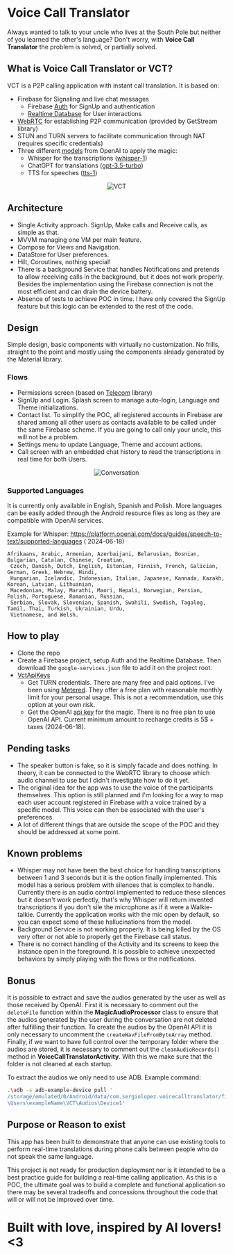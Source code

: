 # Voice Call Translator

Always wanted to talk to your uncle who lives at the South Pole but neither of you learned the
other's language? Don't worry, with **Voice Call Translator** the problem is solved, or partially
solved.

## What is Voice Call Translator or VCT?

VCT is a P2P calling application with instant call translation. It is based on:

- Firebase for Signaling and live chat messages
  - Firebase [Auth](https://firebase.google.com/docs/auth) for SignUp and authentication
  - [Realtime Database](https://firebase.google.com/docs/database) for User interactions
- [WebRTC](https://webrtc.org/) for establishing P2P communication (provided by GetStream library)
- STUN and TURN servers to facilitate communication through NAT (requires specific credentials)
- Three different [models](https://platform.openai.com/docs/models/model-endpoint-compatibility)
  from OpenAI to apply the magic:
  - Whisper for the transcriptions ([whisper-1](https://platform.openai.com/docs/models/whisper))
  - ChatGPT for
    translations ([gpt-3.5-turbo](https://platform.openai.com/docs/models/gpt-3-5-turbo))
  - TTS for speeches ([tts-1](https://platform.openai.com/docs/models/tts))

<p align="center">
  <img src="readme/vct-frame.png" alt="VCT">
</p>

## Architecture

- Single Activity approach. SignUp, Make calls and Receive calls, as simple as that.
- MVVM managing one VM per main feature.
- Compose for Views and Navigation.
- DataStore for User preferences.
- Hilt, Coroutines, nothing special!
- There is a background Service that handles Notifications and pretends to allow receiving calls in
  the background, but it does not work properly. Besides the implementation using the Firebase
  connection is not the most efficient and can drain the device battery.
- Absence of tests to achieve POC in time. I have only covered the SignUp feature but this logic
  can be extended to the rest of the code.

## Design

Simple design, basic components with virtually no customization. No frills, straight to the point
and
mostly using the components already generated by the Material library.

### Flows

- Permissions screen (based
  on [Telecom](https://developer.android.com/develop/connectivity/telecom/voip-app/telecom) library)
- SignUp and Login. Splash screen to manage auto-login, Language and Theme initializations.
- Contact list. To simplify the POC, all registered accounts in Firebase are shared among all other
  users as contacts available to be called under the same Firebase scheme. If you are going to call
  only your uncle, this will not be a problem.
- Settings menu to update Language, Theme and account actions.
- Call screen with an embedded chat history to read the transcriptions in real time for both Users.

<p align="center">
  <img src="readme/flow-call.png" alt="Conversation">
</p>

### Supported Languages

It is currently only available in English, Spanish and Polish. More languages can be easily added
through the Android resource files as long as they are compatible with OpenAI services.

Example for Whisper: https://platform.openai.com/docs/guides/speech-to-text/supported-languages (
2024-06-18)

```text
Afrikaans, Arabic, Armenian, Azerbaijani, Belarusian, Bosnian, Bulgarian, Catalan, Chinese, Croatian,
 Czech, Danish, Dutch, English, Estonian, Finnish, French, Galician, German, Greek, Hebrew, Hindi, 
 Hungarian, Icelandic, Indonesian, Italian, Japanese, Kannada, Kazakh, Korean, Latvian, Lithuanian, 
 Macedonian, Malay, Marathi, Maori, Nepali, Norwegian, Persian, Polish, Portuguese, Romanian, Russian, 
 Serbian, Slovak, Slovenian, Spanish, Swahili, Swedish, Tagalog, Tamil, Thai, Turkish, Ukrainian, Urdu, 
 Vietnamese, and Welsh.
```

## How to play

- Clone the repo
- Create a Firebase project, setup Auth and the Realtime Database. Then download
  the `google-services.json`
  file to add it on the project root.
- [VctApiKeys](https://github.com/slopezjur/VoiceCallTranslator/blob/main/app/src/main/kotlin/com/sergiolopez/voicecalltranslator/VctApiKeys.kt)
  - Get TURN credentials. There are many free and paid options. I've been
    using [Metered](https://www.metered.ca/stun-turn).
    They offer a free plan with reasonable monthly limit for your personal usage. This is not a
    recommendation,
    use this option at your own risk.
  - Get the OpenAI [api key](https://platform.openai.com/api-keys) for the magic. There is no free
    plan to use OpenAI API. Current
    minimum amount to recharge credits is 5$ + taxes (2024-06-18).

## Pending tasks

- The speaker button is fake, so it is simply facade and does nothing. In theory, it can be
  connected
  to the WebRTC library to choose which audio channel to use but I didn't investigate how to do it
  yet.
- The original idea for the app was to use the voice of the participants themselves. This option is
  still planned and I'm looking for a way to map each user account registered in Firebase with a
  voice
  trained by a specific model. This voice can then be associated with the user's preferences.
- A lot of different things that are outside the scope of the POC and they should be addressed at
  some point.

## Known problems

- Whisper may not have been the best choice for handling transcriptions between 1 and 3 seconds but
  it is the option finally implemented. This model has a serious problem with silences that is
  complex to handle. Currently there is an audio control implemented to reduce these silences but it
  doesn't work perfectly, that's why Whisper will return invented transcriptions if you don't sile
  the microphone as if it were a Walkie-talkie. Currently the application works with the mic open by
  default, so you can expect some of these hallucinations from the model.
- Background Service is not working properly. It is being killed by the OS very ofter or not able to
  properly get the Firebase call status.
- There is no correct handling of the Activity and its screens to keep the instance open in the
  foreground. It is possible to achieve unexpected behaviors by simply playing with the flows or the
  notifications.

## Bonus

It is possible to extract and save the audios generated by the user as well as those received by
OpenAI.
First it is necessary to comment out the `deleteFile` function within the **MagicAudioProcessor**
class to
ensure that the audios generated by the user during the conversation are not deleted after
fulfilling their function. To create the audios by the OpenAI API it is only necessary to uncomment
the `createWavFileFromByteArray` method.
Finally, if we want to have full control over the temporary folder where the audios are stored, it
is necessary to comment out the `cleanAudioRecords()` method in **VoiceCallTranslatorActivity**.
With this
we make sure that the folder is not cleaned at each startup.

To extract the audios we only need to use ADB. Example command:

```bash
.\adb -s adb-example-device pull '
/storage/emulated/0/Android/data/com.sergiolopez.voicecalltranslator/files/Recordings' 'C:
\Users\exampleName\VCT\Audios\Device1'
```

## Purpose or Reason to exist

This app has been built to demonstrate that anyone can use existing tools to perform real-time
translations during phone calls between people who do not speak the same language.

This project is not ready for production deployment nor is it intended to be a best practice guide
for building a real-time calling application. As this is a POC, the ultimate goal was to build a
complete and functional application so there may be several tradeoffs and concessions throughout the
code that will or will not be improved over time.

# Built with love, inspired by AI lovers! <3